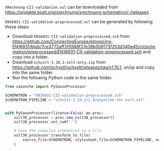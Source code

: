 `XRechnung-CII-validation.xsl` can be downloaded from https://projekte.kosit.org/xrechnung/xrechnung-schematron/-/releases .

`EN16931-CII-validation-preprocessed.xsl` can be generated by following these steps:

- Download `EN16931-CII-validation-preprocessed.sch` from https://github.com/ConnectingEurope/eInvoicing-EN16931/blob/7ce3772aff315588f37e38b509173f253d340e45/cii/schematron/preprocessed/EN16931-CII-validation-preprocessed.sch and copy into a folder.
- Download `schxslt-1.10.1-xslt-only.zip` from https://github.com/schxslt/schxslt/releases/tag/v1.10.1, unzip and copy into the same folder.
- Run the following Python code in the same folder.

```python
from saxonche import PySaxonProcessor

SCHEMATRON = "EN16931-CII-validation-preprocessed.sch"
SCHEMATRON_PIPELINE = "schxslt-1.10.1/2.0/pipeline-for-svrl.xsl"


with PySaxonProcessor(license=False) as proc:
	xslt30_processor = proc.new_xslt30_processor()
	xslt30_processor.set_cwd(".")

	# Save the compiled schematron to a file
	xslt30_processor.transform_to_file(
		source_file=SCHEMATRON, stylesheet_file=SCHEMATRON_PIPELINE, output_file=SCHEMATRON[:-4] + ".xsl"
	)
```
